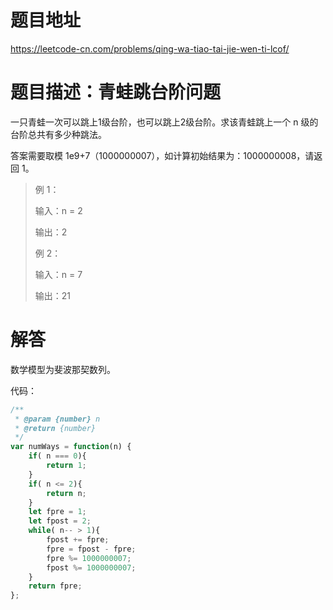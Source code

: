 # 题目地址
https://leetcode-cn.com/problems/qing-wa-tiao-tai-jie-wen-ti-lcof/

# 题目描述：青蛙跳台阶问题

一只青蛙一次可以跳上1级台阶，也可以跳上2级台阶。求该青蛙跳上一个 n 级的台阶总共有多少种跳法。

答案需要取模 1e9+7（1000000007），如计算初始结果为：1000000008，请返回 1。


>例 1：
>
>输入：n = 2
>
>输出：2
>
>例 2：
>
>输入：n = 7
>
>输出：21

# 解答

数学模型为斐波那契数列。

代码：
```javascript
/**
 * @param {number} n
 * @return {number}
 */
var numWays = function(n) {
    if( n === 0){
        return 1;
    }
    if( n <= 2){
        return n;
    }
    let fpre = 1;
    let fpost = 2;
    while( n-- > 1){
        fpost += fpre;
        fpre = fpost - fpre;
        fpre %= 1000000007;
        fpost %= 1000000007;
    }
    return fpre;
};
```
